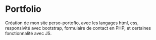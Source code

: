 # Portfolio
Création de mon site perso-portofio, avec les langages html, css, responsivité avec bootstrap, formulaire de contact en PHP, et certaines fonctionnalité avec JS.

